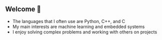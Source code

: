 ## Welcome 👋
- The languages that I often use are Python, C++, and C
- My main interests are machine learning and embedded systems
- I enjoy solving complex problems and working with others on projects
